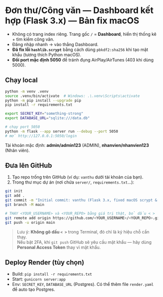 
# Đơn thư/Công văn — Dashboard kết hợp (Flask 3.x) — Bản fix macOS

- Không có trang index riêng. Trang gốc `/` = **Dashboard**, hiển thị thống kê + tìm kiếm công văn.
- Đăng nhập nhanh → vào thẳng Dashboard.
- **Đã fix lỗi `hashlib.scrypt`** bằng cách dùng `pbkdf2:sha256` khi tạo mật khẩu (tương thích Python macOS).
- **Đổi port mặc định 5050** để tránh đụng AirPlay/AirTunes (403 khi dùng 5000).

## Chạy local
```bash
python -m venv .venv
source .venv/bin/activate  # Windows: .\.venv\Scripts\activate
python -m pip install --upgrade pip
pip install -r requirements.txt

export SECRET_KEY="something-strong"
export DATABASE_URL="sqlite:///data.db"

# chạy port 5050
python -m flask --app server run --debug --port 5050
# mở http://127.0.0.1:5050/login
```
Tài khoản mặc định: **admin/admin123** (ADMIN), **nhanvien/nhanvien123** (Nhân viên).

## Đưa lên GitHub
1) Tạo repo trống trên GitHub (ví dụ: `vanthu` dưới tài khoản của bạn).  
2) Trong thư mục dự án (nơi chứa `server/`, `requirements.txt`...):
```bash
git init
git add .
git commit -m "Initial commit: vanthu (Flask 3.x, fixed macOS scrypt & port)"
git branch -M main

# THAY <YOUR_USERNAME> và <YOUR_REPO> bằng giá trị thật, bỏ dấu < >
git remote add origin https://github.com/<YOUR_USERNAME>/<YOUR_REPO>.git
git push -u origin main
```
> Lưu ý: **Không gõ dấu `< >`** trong Terminal, đó chỉ là ký hiệu chỗ cần thay.  
> Nếu bật 2FA, khi `git push` GitHub sẽ yêu cầu mật khẩu — hãy dùng **Personal Access Token** thay vì mật khẩu.

## Deploy Render (tùy chọn)
- Build: `pip install -r requirements.txt`
- Start: `gunicorn server:app`
- Env: `SECRET_KEY`, `DATABASE_URL` (Postgres). Có thể thêm file `render.yaml` để auto tạo Postgres.
